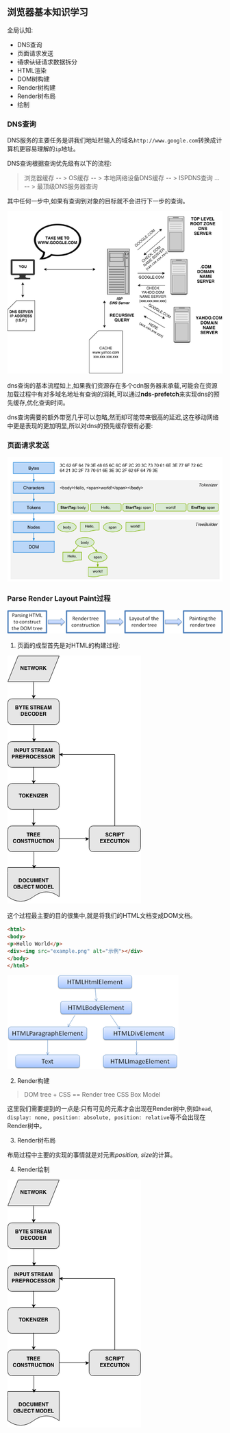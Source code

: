 ## 浏览器基本知识学习

全局认知:

- DNS查询
- 页面请求发送
- ~~请求认证~~请求数据拆分
- HTML渲染
- DOM树构建
- Render树构建
- Render树布局
- 绘制

### DNS查询

DNS服务的主要任务是讲我们地址栏输入的域名`http://www.google.com`转换成计算机更容易理解的`ip`地址。

DNS查询根据查询优先级有以下的流程:

> 浏览器缓存 -- > OS缓存 -- > 本地网络设备DNS缓存 -- > ISPDNS查询 ... -- > 最顶级DNS服务器查询

其中任何一步中,如果有查询到对象的目标就不会进行下一步的查询。

![dns查询流程](./dnslookup.png)

dns查询的基本流程如上,如果我们资源存在多个cdn服务器来承载,可能会在资源加载过程中有对多域名地址有查询的消耗,可以通过**nds-prefetch**来实现dns的预先缓存,优化查询时间。


dns查询需要的额外带宽几乎可以忽略,然而却可能带来很高的延迟,这在移动网络中更是表现的更加明显,所以对dns的预先缓存很有必要:

> <meta http-equiv="x-dns-prefetch-control" content="off" >

> <link rel="dns-prefetch" href="http://www.google.com" >

> <link rel="dns-prefetch" href="//www.google.com" >

### 页面请求发送

![页面请求发送](./request-of-page.png)


### Parse Render Layout Paint过程

![页面成型主要流程](./prlp.png)

1. 页面的成型首先是对HTML的构建过程:

![HTML构建细节](./html-parsing.png)

这个过程最主要的目的很集中,就是将我们的HTML文档变成DOM文档。

```html
<html>
<body>
<p>Hello World</p>
<div><img src="example.png" alt="示例"></div>
</body>
</html>
```

![DOM树](./html2DOM.png)


2. Render构建

> DOM tree + CSS == Render tree
> CSS Box Model

这里我们需要提到的一点是:只有可见的元素才会出现在Render树中,例如`head`, `display: none, position: absolute, position: relative`等不会出现在Render树中。


3. Render树布局

布局过程中主要的实现的事情就是对元素*position, size*的计算。

4. Render绘制

[![Render绘制过程](./html-parsing.png)](./render-layout.mp4)










